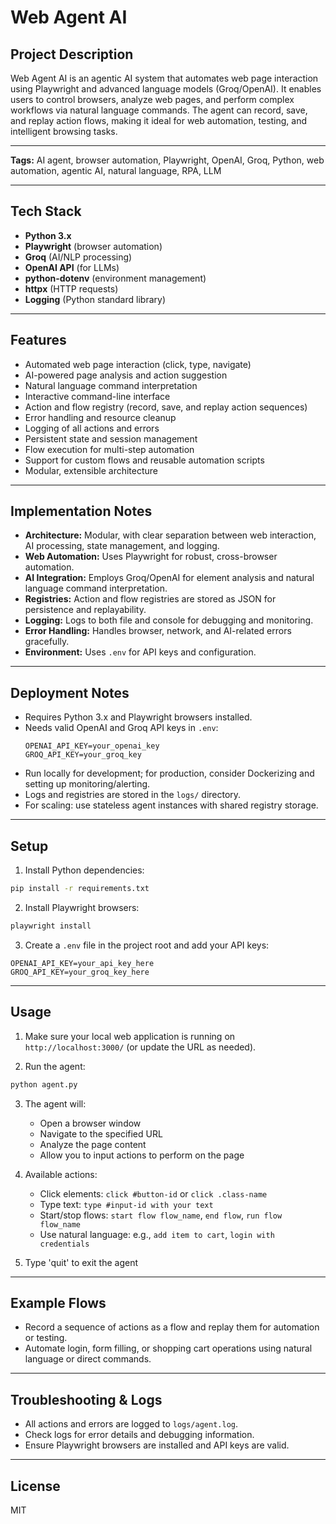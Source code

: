 # Web Agent AI

## Project Description
Web Agent AI is an agentic AI system that automates web page interaction using Playwright and advanced language models (Groq/OpenAI). It enables users to control browsers, analyze web pages, and perform complex workflows via natural language commands. The agent can record, save, and replay action flows, making it ideal for web automation, testing, and intelligent browsing tasks.

---

**Tags:**
AI agent, browser automation, Playwright, OpenAI, Groq, Python, web automation, agentic AI, natural language, RPA, LLM

---

## Tech Stack
- **Python 3.x**
- **Playwright** (browser automation)
- **Groq** (AI/NLP processing)
- **OpenAI API** (for LLMs)
- **python-dotenv** (environment management)
- **httpx** (HTTP requests)
- **Logging** (Python standard library)

---

## Features
- Automated web page interaction (click, type, navigate)
- AI-powered page analysis and action suggestion
- Natural language command interpretation
- Interactive command-line interface
- Action and flow registry (record, save, and replay action sequences)
- Error handling and resource cleanup
- Logging of all actions and errors
- Persistent state and session management
- Flow execution for multi-step automation
- Support for custom flows and reusable automation scripts
- Modular, extensible architecture

---

## Implementation Notes
- **Architecture:** Modular, with clear separation between web interaction, AI processing, state management, and logging.
- **Web Automation:** Uses Playwright for robust, cross-browser automation.
- **AI Integration:** Employs Groq/OpenAI for element analysis and natural language command interpretation.
- **Registries:** Action and flow registries are stored as JSON for persistence and replayability.
- **Logging:** Logs to both file and console for debugging and monitoring.
- **Error Handling:** Handles browser, network, and AI-related errors gracefully.
- **Environment:** Uses `.env` for API keys and configuration.

---

## Deployment Notes
- Requires Python 3.x and Playwright browsers installed.
- Needs valid OpenAI and Groq API keys in `.env`:
  ```
  OPENAI_API_KEY=your_openai_key
  GROQ_API_KEY=your_groq_key
  ```
- Run locally for development; for production, consider Dockerizing and setting up monitoring/alerting.
- Logs and registries are stored in the `logs/` directory.
- For scaling: use stateless agent instances with shared registry storage.

---

## Setup

1. Install Python dependencies:

```bash
pip install -r requirements.txt
```

2. Install Playwright browsers:

```bash
playwright install
```

3. Create a `.env` file in the project root and add your API keys:

```
OPENAI_API_KEY=your_api_key_here
GROQ_API_KEY=your_groq_key_here
```

---

## Usage

1. Make sure your local web application is running on `http://localhost:3000/` (or update the URL as needed).

2. Run the agent:

```bash
python agent.py
```

3. The agent will:
   - Open a browser window
   - Navigate to the specified URL
   - Analyze the page content
   - Allow you to input actions to perform on the page

4. Available actions:
   - Click elements: `click #button-id` or `click .class-name`
   - Type text: `type #input-id with your text`
   - Start/stop flows: `start flow flow_name`, `end flow`, `run flow flow_name`
   - Use natural language: e.g., `add item to cart`, `login with credentials`

5. Type 'quit' to exit the agent

---

## Example Flows
- Record a sequence of actions as a flow and replay them for automation or testing.
- Automate login, form filling, or shopping cart operations using natural language or direct commands.

---

## Troubleshooting & Logs
- All actions and errors are logged to `logs/agent.log`.
- Check logs for error details and debugging information.
- Ensure Playwright browsers are installed and API keys are valid.

---

## License
MIT
